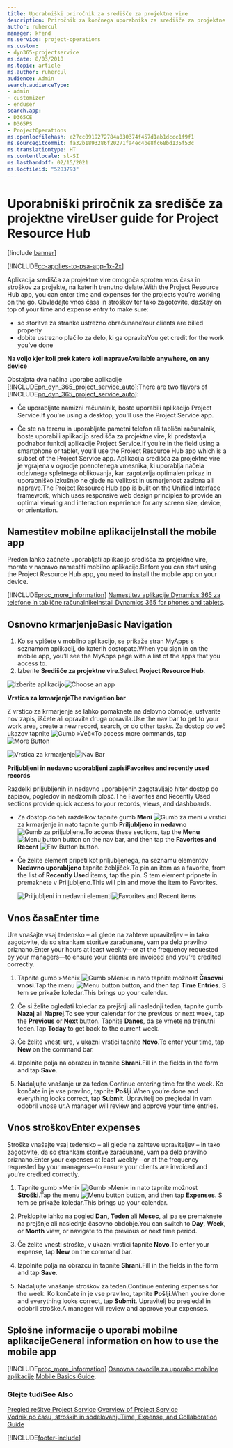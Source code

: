 ```yaml
---
title: Uporabniški priročnik za središče za projektne vire
description: Priročnik za končnega uporabnika za središče za projektne vire za rešitev Project Service
author: ruhercul
manager: kfend
ms.service: project-operations
ms.custom:
- dyn365-projectservice
ms.date: 8/03/2018
ms.topic: article
ms.author: ruhercul
audience: Admin
search.audienceType:
- admin
- customizer
- enduser
search.app:
- D365CE
- D365PS
- ProjectOperations
ms.openlocfilehash: e27cc0919272784a030374f457d1ab1dccc1f9f1
ms.sourcegitcommit: fa32b1893286f20271fa4ec4be8fc68bd135f53c
ms.translationtype: HT
ms.contentlocale: sl-SI
ms.lasthandoff: 02/15/2021
ms.locfileid: "5283793"
---
```

# <a name="user-guide-for-project-resource-hub"></a><span data-ttu-id="4da2a-103">Uporabniški priročnik za središče za projektne vire</span><span class="sxs-lookup"><span data-stu-id="4da2a-103">User guide for Project Resource Hub</span></span>

[!include [banner](../includes/psa-now-project-operations.md)]

[!INCLUDE[cc-applies-to-psa-app-1x-2x](../includes/cc-applies-to-psa-app-1x-2x.md)]

<span data-ttu-id="4da2a-104">Aplikacija središča za projektne vire omogoča sproten vnos časa in stroškov za projekte, na katerih trenutno delate.</span><span class="sxs-lookup"><span data-stu-id="4da2a-104">With the Project Resource Hub app, you can enter time and expenses for the projects you’re working on the go.</span></span> <span data-ttu-id="4da2a-105">Obvladajte vnos časa in stroškov ter tako zagotovite, da:</span><span class="sxs-lookup"><span data-stu-id="4da2a-105">Stay on top of your time and expense entry to make sure:</span></span>

- <span data-ttu-id="4da2a-106">so storitve za stranke ustrezno obračunane</span><span class="sxs-lookup"><span data-stu-id="4da2a-106">Your clients are billed properly</span></span>
- <span data-ttu-id="4da2a-107">dobite ustrezno plačilo za delo, ki ga opravite</span><span class="sxs-lookup"><span data-stu-id="4da2a-107">You get credit for the work you’ve done</span></span>

<span data-ttu-id="4da2a-108">**Na voljo kjer koli prek katere koli naprave**</span><span class="sxs-lookup"><span data-stu-id="4da2a-108">**Available anywhere, on any device**</span></span>

<span data-ttu-id="4da2a-109">Obstajata dva načina uporabe aplikacije [!INCLUDE[pn_dyn_365_project_service_auto](../includes/pn-dyn-365-project-service-auto.md)]:</span><span class="sxs-lookup"><span data-stu-id="4da2a-109">There are two flavors of [!INCLUDE[pn_dyn_365_project_service_auto](../includes/pn-dyn-365-project-service-auto.md)]:</span></span> 

- <span data-ttu-id="4da2a-110">Če uporabljate namizni računalnik, boste uporabili aplikacijo Project Service.</span><span class="sxs-lookup"><span data-stu-id="4da2a-110">If you're using a desktop, you'll use the Project Service app.</span></span> 

- <span data-ttu-id="4da2a-111">Če ste na terenu in uporabljate pametni telefon ali tablični računalnik, boste uporabili aplikacijo središča za projektne vire, ki predstavlja podnabor funkcij aplikacije Project Service.</span><span class="sxs-lookup"><span data-stu-id="4da2a-111">If you’re in the field using a smartphone or tablet, you’ll use the Project Resource Hub app which is a subset of the Project Service  app.</span></span> <span data-ttu-id="4da2a-112">Aplikacija središča za projektne vire je vgrajena v ogrodje poenotenega vmesnika, ki uporablja načela odzivnega spletnega oblikovanja, kar zagotavlja optimalen prikaz in uporabniško izkušnjo ne glede na velikost in usmerjenost zaslona ali naprave.</span><span class="sxs-lookup"><span data-stu-id="4da2a-112">The Project Resource Hub app is built on the Unified Interface framework, which uses responsive web design principles to provide an optimal viewing and interaction experience for any screen size, device, or orientation.</span></span> 


## <a name="install-the-mobile-app"></a><span data-ttu-id="4da2a-113">Namestitev mobilne aplikacije</span><span class="sxs-lookup"><span data-stu-id="4da2a-113">Install the mobile app</span></span>
<span data-ttu-id="4da2a-114">Preden lahko začnete uporabljati aplikacijo središča za projektne vire, morate v napravo namestiti mobilno aplikacijo.</span><span class="sxs-lookup"><span data-stu-id="4da2a-114">Before you can start using the Project Resource Hub app, you need to install the mobile app on your device.</span></span> 

[!INCLUDE[proc_more_information](../includes/proc-more-information.md)] <span data-ttu-id="4da2a-115">[Namestitev aplikacije Dynamics 365 za telefone in tablične računalnike](https://docs.microsoft.com/dynamics365/mobile-app/install-dynamics-365-for-phones-and-tablets)</span><span class="sxs-lookup"><span data-stu-id="4da2a-115">[Install Dynamics 365 for phones and tablets](https://docs.microsoft.com/dynamics365/mobile-app/install-dynamics-365-for-phones-and-tablets).</span></span>

## <a name="basic-navigation"></a><span data-ttu-id="4da2a-116">Osnovno krmarjenje</span><span class="sxs-lookup"><span data-stu-id="4da2a-116">Basic Navigation</span></span>
1.  <span data-ttu-id="4da2a-117">Ko se vpišete v mobilno aplikacijo, se prikaže stran MyApps s seznamom aplikacij, do katerih dostopate.</span><span class="sxs-lookup"><span data-stu-id="4da2a-117">When you sign in on the mobile app, you’ll see the MyApps page with a list of the apps that you access to.</span></span> 
2.  <span data-ttu-id="4da2a-118">Izberite **Središče za projektne vire**.</span><span class="sxs-lookup"><span data-stu-id="4da2a-118">Select **Project Resource Hub**.</span></span>

<span data-ttu-id="4da2a-119">![Izberite aplikacijo](media/chooseApp_1.png "Izberite aplikacijo")</span><span class="sxs-lookup"><span data-stu-id="4da2a-119">![Choose an app](media/chooseApp_1.png "Choose an app")</span></span>

<span data-ttu-id="4da2a-120">**Vrstica za krmarjenje**</span><span class="sxs-lookup"><span data-stu-id="4da2a-120">**The navigation bar**</span></span>

<span data-ttu-id="4da2a-121">Z vrstico za krmarjenje se lahko pomaknete na delovno območje, ustvarite nov zapis, iščete ali opravite druga opravila.</span><span class="sxs-lookup"><span data-stu-id="4da2a-121">Use the nav bar to get to your work area, create a new record, search, or do other tasks.</span></span> <span data-ttu-id="4da2a-122">Za dostop do več ukazov tapnite ![Gumb »Več«](media/MoreButton.png "Gumb »Več«")</span><span class="sxs-lookup"><span data-stu-id="4da2a-122">To access more commands, tap ![More Button](media/MoreButton.png "More Button")</span></span>

<span data-ttu-id="4da2a-123">![Vrstica za krmarjenje](media/NavBar_2.png "Vrstica za krmarjenje")</span><span class="sxs-lookup"><span data-stu-id="4da2a-123">![Nav Bar](media/NavBar_2.png "Nav Bar")</span></span>

<span data-ttu-id="4da2a-124">**Priljubljeni in nedavno uporabljeni zapisi**</span><span class="sxs-lookup"><span data-stu-id="4da2a-124">**Favorites and recently used records**</span></span>

<span data-ttu-id="4da2a-125">Razdelki priljubljenih in nedavno uporabljenih zagotavljajo hiter dostop do zapisov, pogledov in nadzornih plošč.</span><span class="sxs-lookup"><span data-stu-id="4da2a-125">The Favorites and Recently Used sections provide quick access to your records, views, and dashboards.</span></span> 

- <span data-ttu-id="4da2a-126">Za dostop do teh razdelkov tapnite gumb **Meni** ![Gumb za meni](media/MenuButton.png "Gumb za meni") v vrstici za krmarjenje in nato tapnite gumb **Priljubljeno in nedavno** ![Gumb za priljubljene](media/FavButton.png "Gumb priljubljenih").</span><span class="sxs-lookup"><span data-stu-id="4da2a-126">To access these sections, tap the **Menu** ![Menu button](media/MenuButton.png "Menu button") button on the nav bar, and then tap the **Favorites and Recent** ![Fav Button](media/FavButton.png "Fav Button") button.</span></span>

- <span data-ttu-id="4da2a-127">Če želite element pripeti kot priljubljenega, na seznamu elementov **Nedavno uporabljeno** tapnite žebljiček.</span><span class="sxs-lookup"><span data-stu-id="4da2a-127">To pin an item as a favorite, from the list of **Recently Used** items, tap the pin.</span></span> <span data-ttu-id="4da2a-128">S tem element pripnete in premaknete v Priljubljeno.</span><span class="sxs-lookup"><span data-stu-id="4da2a-128">This will pin and move the item to Favorites.</span></span>

  <span data-ttu-id="4da2a-129">![Priljubljeni in nedavni elementi](media/Favs_3.png "Priljubljeni in nedavni elementi")</span><span class="sxs-lookup"><span data-stu-id="4da2a-129">![Favorites and Recent items](media/Favs_3.png "Favorites and Recent items")</span></span>
 
## <a name="enter-time"></a><span data-ttu-id="4da2a-130">Vnos časa</span><span class="sxs-lookup"><span data-stu-id="4da2a-130">Enter time</span></span>
<span data-ttu-id="4da2a-131">Ure vnašajte vsaj tedensko – ali glede na zahteve upraviteljev – in tako zagotovite, da so strankam storitve zaračunane, vam pa delo pravilno priznano.</span><span class="sxs-lookup"><span data-stu-id="4da2a-131">Enter your hours at least weekly—or at the frequency requested by your managers—to ensure your clients are invoiced and you’re credited correctly.</span></span>

1. <span data-ttu-id="4da2a-132">Tapnite gumb »Meni« ![Gumb »Meni«](media/MenuButton.png "Gumb za meni") in nato tapnite možnost **Časovni vnosi**.</span><span class="sxs-lookup"><span data-stu-id="4da2a-132">Tap the menu ![Menu button](media/MenuButton.png "Menu button") button, and then tap **Time Entries**.</span></span> <span data-ttu-id="4da2a-133">S tem se prikaže koledar.</span><span class="sxs-lookup"><span data-stu-id="4da2a-133">This brings up your calendar.</span></span>

2. <span data-ttu-id="4da2a-134">Če si želite ogledati koledar za prejšnji ali naslednji teden, tapnite gumb **Nazaj** ali **Naprej**.</span><span class="sxs-lookup"><span data-stu-id="4da2a-134">To see your calendar for the previous or next week, tap the **Previous** or **Next** button.</span></span> <span data-ttu-id="4da2a-135">Tapnite **Danes**, da se vrnete na trenutni teden.</span><span class="sxs-lookup"><span data-stu-id="4da2a-135">Tap **Today** to get back to the current week.</span></span>

3. <span data-ttu-id="4da2a-136">Če želite vnesti ure, v ukazni vrstici tapnite **Novo**.</span><span class="sxs-lookup"><span data-stu-id="4da2a-136">To enter your time, tap **New** on the command bar.</span></span> 

4. <span data-ttu-id="4da2a-137">Izpolnite polja na obrazcu in tapnite **Shrani**.</span><span class="sxs-lookup"><span data-stu-id="4da2a-137">Fill in the fields in the form and tap **Save**.</span></span>

5. <span data-ttu-id="4da2a-138">Nadaljujte vnašanje ur za teden.</span><span class="sxs-lookup"><span data-stu-id="4da2a-138">Continue entering time for the week.</span></span> <span data-ttu-id="4da2a-139">Ko končate in je vse pravilno, tapnite **Pošlji**.</span><span class="sxs-lookup"><span data-stu-id="4da2a-139">When you’re done and everything looks correct, tap **Submit**.</span></span> <span data-ttu-id="4da2a-140">Upravitelj bo pregledal in vam odobril vnose ur.</span><span class="sxs-lookup"><span data-stu-id="4da2a-140">A manager will review and approve your time entries.</span></span>

## <a name="enter-expenses"></a><span data-ttu-id="4da2a-141">Vnos stroškov</span><span class="sxs-lookup"><span data-stu-id="4da2a-141">Enter expenses</span></span> 
<span data-ttu-id="4da2a-142">Stroške vnašajte vsaj tedensko – ali glede na zahteve upraviteljev – in tako zagotovite, da so strankam storitve zaračunane, vam pa delo pravilno priznano.</span><span class="sxs-lookup"><span data-stu-id="4da2a-142">Enter your expenses at least weekly—or at the frequency requested by your managers—to ensure your clients are invoiced and you’re credited correctly.</span></span>

1. <span data-ttu-id="4da2a-143">Tapnite gumb »Meni« ![Gumb »Meni«](media/MenuButton.png "Gumb za meni") in nato tapnite možnost **Stroški**.</span><span class="sxs-lookup"><span data-stu-id="4da2a-143">Tap the menu ![Menu button](media/MenuButton.png "Menu button") button, and then tap **Expenses**.</span></span> <span data-ttu-id="4da2a-144">S tem se prikaže koledar.</span><span class="sxs-lookup"><span data-stu-id="4da2a-144">This brings up your calendar.</span></span>

2. <span data-ttu-id="4da2a-145">Preklopite lahko na pogled **Dan**, **Teden** ali **Mesec**, ali pa se premaknete na prejšnje ali naslednje časovno obdobje.</span><span class="sxs-lookup"><span data-stu-id="4da2a-145">You can switch to **Day**, **Week**, or **Month** view, or navigate to the previous or next time period.</span></span> 

3. <span data-ttu-id="4da2a-146">Če želite vnesti stroške, v ukazni vrstici tapnite **Novo**.</span><span class="sxs-lookup"><span data-stu-id="4da2a-146">To enter your expense, tap **New** on the command bar.</span></span> 

4. <span data-ttu-id="4da2a-147">Izpolnite polja na obrazcu in tapnite **Shrani**.</span><span class="sxs-lookup"><span data-stu-id="4da2a-147">Fill in the fields in the form and tap **Save**.</span></span>

5. <span data-ttu-id="4da2a-148">Nadaljujte vnašanje stroškov za teden.</span><span class="sxs-lookup"><span data-stu-id="4da2a-148">Continue entering expenses for the week.</span></span> <span data-ttu-id="4da2a-149">Ko končate in je vse pravilno, tapnite **Pošlji**.</span><span class="sxs-lookup"><span data-stu-id="4da2a-149">When you’re done and everything looks correct, tap **Submit**.</span></span> <span data-ttu-id="4da2a-150">Upravitelj bo pregledal in odobril stroške.</span><span class="sxs-lookup"><span data-stu-id="4da2a-150">A manager will review and approve your expenses.</span></span>

## <a name="general-information-on-how-to-use-the-mobile-app"></a><span data-ttu-id="4da2a-151">Splošne informacije o uporabi mobilne aplikacije</span><span class="sxs-lookup"><span data-stu-id="4da2a-151">General information on how to use the mobile app</span></span> 
[!INCLUDE[proc_more_information](../includes/proc-more-information.md)] <span data-ttu-id="4da2a-152">[Osnovna navodila za uporabo mobilne aplikacije](https://docs.microsoft.com/dynamics365/mobile-app/dynamics-365-phones-tablets-users-guide).</span><span class="sxs-lookup"><span data-stu-id="4da2a-152">[Mobile Basics Guide](https://docs.microsoft.com/dynamics365/mobile-app/dynamics-365-phones-tablets-users-guide).</span></span>

### <a name="see-also"></a><span data-ttu-id="4da2a-153">Glejte tudi</span><span class="sxs-lookup"><span data-stu-id="4da2a-153">See Also</span></span>  
 <span data-ttu-id="4da2a-154">[Pregled rešitve Project Service](../psa/overview.md) </span><span class="sxs-lookup"><span data-stu-id="4da2a-154">[Overview of Project Service](../psa/overview.md) </span></span>  
 [<span data-ttu-id="4da2a-155">Vodnik po času, stroških in sodelovanju</span><span class="sxs-lookup"><span data-stu-id="4da2a-155">Time, Expense, and Collaboration Guide</span></span>](../psa/time-expense-collaboration-guide.md)   
 


[!INCLUDE[footer-include](../includes/footer-banner.md)]